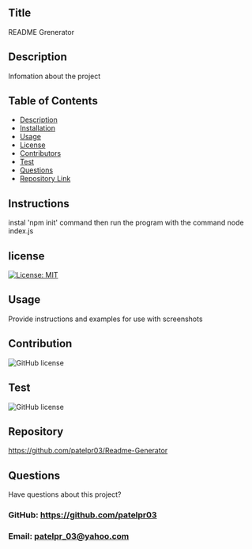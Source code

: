 ## Title
  
  README Grenerator
  

## Description 
Infomation about the project

## Table of Contents 
  - [Description](#Description)
  - [Installation](#Installation)
  - [Usage](#Usage)
  - [License](#Licence)
  - [Contributors](#Contributors)
  - [Test](#Test)
  - [Questions](#Questions)
  - [Repository Link](#Repository)

## Instructions

instal 'npm init' command then run the program with the command node index.js

## license

[![License: MIT](https://img.shields.io/badge/License-MIT-yellow.svg)](https://opensource.org/licenses/MIT)

## Usage 

Provide instructions and examples for use with screenshots

## Contribution

![GitHub license](https://img.shields.io/badge/Made%20by-%40Priti-orange)

  ## Test

  ![GitHub license](https://img.shields.io/badge/test-100%25-success)

  ## Repository

https://github.com/patelpr03/Readme-Generator


## Questions
Have questions about this project?  
### GitHub: https://github.com/patelpr03  
### Email: patelpr_03@yahoo.com
